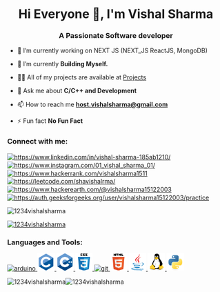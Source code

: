 <h1 align="center">Hi Everyone 👋, I'm Vishal Sharma</h1>
<h3 align="center">A Passionate Software developer</h3>

- 🔭 I’m currently working on NEXT JS (NEXT_JS ReactJS, MongoDB)

- 🌱 I’m currently **Building Myself.**

- 👨‍💻 All of my projects are available at [Projects](https://github.com/1234vishalsharma/)

- 💬 Ask me about **C/C++ and Development**

- 📫 How to reach me **host.vishalsharma@gmail.com**

- ⚡ Fun fact **No Fun Fact**

<h3 align="left">Connect with me:</h3>
<p align="left">
<a href="https://linkedin.com/in/https://www.linkedin.com/in/vishal-sharma-185ab1210/" target="blank"><img align="center" src="https://raw.githubusercontent.com/rahuldkjain/github-profile-readme-generator/master/src/images/icons/Social/linked-in-alt.svg" alt="https://www.linkedin.com/in/vishal-sharma-185ab1210/" height="30" width="40" /></a>
<a href="https://instagram.com/https://www.instagram.com/01_vishal_sharma_01/" target="blank"><img align="center" src="https://raw.githubusercontent.com/rahuldkjain/github-profile-readme-generator/master/src/images/icons/Social/instagram.svg" alt="https://www.instagram.com/01_vishal_sharma_01/" height="30" width="40" /></a>
<a href="https://www.hackerrank.com/https://www.hackerrank.com/vishalsharma1511" target="blank"><img align="center" src="https://raw.githubusercontent.com/rahuldkjain/github-profile-readme-generator/master/src/images/icons/Social/hackerrank.svg" alt="https://www.hackerrank.com/vishalsharma1511" height="30" width="40" /></a>
<a href="https://www.leetcode.com/https://leetcode.com/shavishalrma/" target="blank"><img align="center" src="https://raw.githubusercontent.com/rahuldkjain/github-profile-readme-generator/master/src/images/icons/Social/leet-code.svg" alt="https://leetcode.com/shavishalrma/" height="30" width="40" /></a>
<a href="https://www.hackerearth.com/https://www.hackerearth.com/@vishalsharma15122003" target="blank"><img align="center" src="https://raw.githubusercontent.com/rahuldkjain/github-profile-readme-generator/master/src/images/icons/Social/hackerearth.svg" alt="https://www.hackerearth.com/@vishalsharma15122003" height="30" width="40" /></a>
<a href="https://auth.geeksforgeeks.org/user/https://auth.geeksforgeeks.org/user/vishalsharma15122003/practice" target="blank"><img align="center" src="https://raw.githubusercontent.com/rahuldkjain/github-profile-readme-generator/master/src/images/icons/Social/geeks-for-geeks.svg" alt="https://auth.geeksforgeeks.org/user/vishalsharma15122003/practice" height="30" width="40" /></a>
</p>

<p align="left"> <img src="https://komarev.com/ghpvc/?username=1234vishalsharma&label=Profile%20views&color=0e75b6&style=flat" alt="1234vishalsharma" /> </p>

<p align="left"> <a href="https://github.com/ryo-ma/github-profile-trophy"><img src="https://github-profile-trophy.vercel.app/?username=1234vishalsharma" alt="1234vishalsharma" /></a> </p>

<h3 align="left">Languages and Tools:</h3>
<p align="left"> <a href="https://www.arduino.cc/" target="_blank" rel="noreferrer"> <img src="https://cdn.worldvectorlogo.com/logos/arduino-1.svg" alt="arduino" width="40" height="40"/> </a> <a href="https://www.cprogramming.com/" target="_blank" rel="noreferrer"> <img src="https://raw.githubusercontent.com/devicons/devicon/master/icons/c/c-original.svg" alt="c" width="40" height="40"/> </a> <a href="https://www.w3schools.com/cpp/" target="_blank" rel="noreferrer"> <img src="https://raw.githubusercontent.com/devicons/devicon/master/icons/cplusplus/cplusplus-original.svg" alt="cplusplus" width="40" height="40"/> </a> <a href="https://www.w3schools.com/css/" target="_blank" rel="noreferrer"> <img src="https://raw.githubusercontent.com/devicons/devicon/master/icons/css3/css3-original-wordmark.svg" alt="css3" width="40" height="40"/> </a> <a href="https://git-scm.com/" target="_blank" rel="noreferrer"> <img src="https://www.vectorlogo.zone/logos/git-scm/git-scm-icon.svg" alt="git" width="40" height="40"/> </a> <a href="https://www.w3.org/html/" target="_blank" rel="noreferrer"> <img src="https://raw.githubusercontent.com/devicons/devicon/master/icons/html5/html5-original-wordmark.svg" alt="html5" width="40" height="40"/> </a> <a href="https://www.java.com" target="_blank" rel="noreferrer"> <img src="https://raw.githubusercontent.com/devicons/devicon/master/icons/java/java-original.svg" alt="java" width="40" height="40"/> </a> <a href="https://www.linux.org/" target="_blank" rel="noreferrer"> <img src="https://raw.githubusercontent.com/devicons/devicon/master/icons/linux/linux-original.svg" alt="linux" width="40" height="40"/> </a> <a href="https://www.python.org" target="_blank" rel="noreferrer"> <img src="https://raw.githubusercontent.com/devicons/devicon/master/icons/python/python-original.svg" alt="python" width="40" height="40"/> </a> </p>
<div align="center">
  <p><img align="left" src="https://github-readme-stats.vercel.app/api/top-langs?username=1234vishalsharma&show_icons=true&locale=en&layout=compact" alt="1234vishalsharma" /></p>

  <p><img align="left" src="https://github-readme-streak-stats.herokuapp.com/?user=1234vishalsharma&" alt="1234vishalsharma" /></p>
</div>
<!-- <img align="center" alt="Connecting..." width="500" src="https://blog.sciencemuseum.org.uk/wp-content/uploads/2019/07/giphy-2.gif"> --> 

